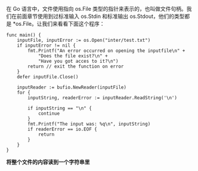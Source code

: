 在 Go 语言中，文件使用指向 os.File 类型的指针来表示的，也叫做文件句柄。我们在前面章节使用到过标准输入 os.Stdin 和标准输出 os.Stdout，他们的类型都是 \*os.File。让我们来看看下面这个程序：

```
func main() {
    inputFile, inputError := os.Open("inter/test.txt")
    if inputError != nil {
        fmt.Printf("An error occurred on opening the inputfile\n" +
            "Does the file exist?\n" +
            "Have you got acces to it?\n")
        return // exit the function on error
    }
    defer inputFile.Close()

    inputReader := bufio.NewReader(inputFile)
    for {
        inputString, readerError := inputReader.ReadString('\n')

        if inputString == "\n" {
            continue
        }
        fmt.Printf("The input was: %q\n", inputString)
        if readerError == io.EOF {
            return
        }
    }
}
```

**将整个文件的内容读到一个字符串里**

